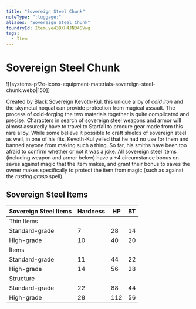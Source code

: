 ```yaml
---
title: "Sovereign Steel Chunk"
noteType: ":luggage:"
aliases: "Sovereign Steel Chunk"
foundryId: Item.ye439XH4JN34SVwg
tags:
  - Item
---
```


# Sovereign Steel Chunk
![[systems-pf2e-icons-equipment-materials-sovereign-steel-chunk.webp|150]]

Created by Black Sovereign Kevoth-Kul, this unique alloy of _cold iron_ and the skymetal noqual can provide protection from magical assault. The process of cold-forging the two materials together is quite complicated and precise. Characters in search of sovereign steel weapons and armor will almost assuredly have to travel to Starfall to procure gear made from this rare alloy. While some believe it possible to craft shields of sovereign steel as well, in one of his fits, Kevoth-Kul yelled that he had no use for them and banned anyone from making such a thing. So far, his smiths have been too afraid to confirm whether or not it was a joke. All sovereign steel items (including weapon and armor below) have a +4 circumstance bonus on saves against magic that the item makes, and grant their bonus to saves the owner makes specifically to protect the item from magic (such as against the _rusting grasp_ spell).

## Sovereign Steel Items

| Sovereign Steel Items | Hardness | HP | BT |
| --- | --- | --- | --- |
| Thin Items |  |  |  |
| Standard-grade | 7 | 28 | 14 |
| High-grade | 10 | 40 | 20 |
| Items |  |  |  |
| Standard-grade | 11 | 44 | 22 |
| High-grade | 14 | 56 | 28 |
| Structure |  |  |  |
| Standard-grade | 22 | 88 | 44 |
| High-grade | 28 | 112 | 56 |
